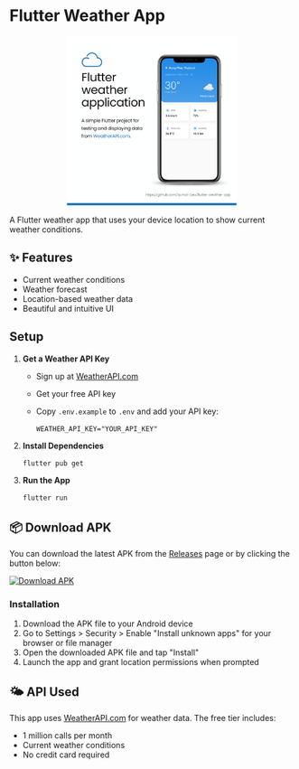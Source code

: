 # Flutter Weather App

<p align="center">
  <img src="flutter_weather.png" alt="Flutter Weather App Screenshot" width="300">
</p>

A Flutter weather app that uses your device location to show current weather conditions.

## ✨ Features

- Current weather conditions
- Weather forecast
- Location-based weather data
- Beautiful and intuitive UI

## Setup

1. **Get a Weather API Key**
   - Sign up at [WeatherAPI.com](https://www.weatherapi.com/)
   - Get your free API key
   - Copy `.env.example` to `.env` and add your API key:

     ```env
     WEATHER_API_KEY="YOUR_API_KEY"
     ```

2. **Install Dependencies**

   ```bash
   flutter pub get
   ```

3. **Run the App**

   ```bash
   flutter run
   ```

## 📦 Download APK

You can download the latest APK from the [Releases](https://github.com/Sumat-Dev/flutter-weather-app/releases) page or by clicking the button below:

[![Download APK](https://img.shields.io/badge/Download-APK-brightgreen?style=for-the-badge&logo=android)](https://github.com/Sumat-Dev/flutter-weather-app/releases/latest/download/app-release.apk)

### Installation

1. Download the APK file to your Android device
2. Go to Settings > Security > Enable "Install unknown apps" for your browser or file manager
3. Open the downloaded APK file and tap "Install"
4. Launch the app and grant location permissions when prompted

## 🌤️ API Used

This app uses [WeatherAPI.com](https://www.weatherapi.com/) for weather data. The free tier includes:

- 1 million calls per month
- Current weather conditions
- No credit card required
